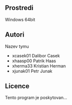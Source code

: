 Prostredi
---------

Windows 64bit

Autori
------

Nazev tymu
- xcasek01 Dalibor Casek
- xhaasp00 Patrik Haas 
- xherma33 Kristian Herman 
- xjunak01 Petr Junak

Licence
-------

Tento program je poskytovan...
